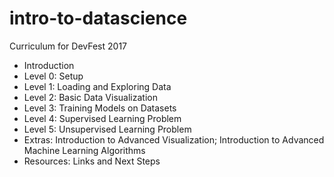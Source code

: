 # intro-to-datascience
Curriculum for DevFest 2017
- Introduction
- Level 0: Setup
- Level 1: Loading and Exploring Data
- Level 2: Basic Data Visualization
- Level 3: Training Models on Datasets
- Level 4: Supervised Learning Problem
- Level 5: Unsupervised Learning Problem
- Extras: Introduction to Advanced Visualization; Introduction to Advanced Machine Learning Algorithms
- Resources: Links and Next Steps
